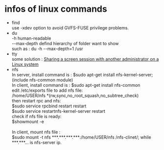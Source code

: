 # infos of linux commands
<ul>
  <li>
  find <br>
    use -xdev option to avoid GVFS-FUSE privilege problems.
  </li>
  <li>
  du <br>
    -h human-readable <br>
    --max-depth defind hierarchy of folder want to show <br>
    such as : du -h --max-depth=1 /usr <br>
  </li>
  <li>
  tty <br>
      some solution : <a href="http://blog.sina.com.cn/s/blog_704836f401010osn.html">Sharing a screen session with another administrator on a Linux system</a> <br>
  </li>
  <li>
  nfs<br>
    In server, install command is : $sudo apt-get install nfs-kernel-server; (include nfs-common module)<br>
    In client, install command is : $sudo apt-get install nfs-common<br>
    edit /etc/exports file to add nfs file:<br>
    /home/USER/nfs *(rw,sync,no_root_squash,no_subtree_check)<br>
    then restart rpc and nfs:<br>
    $sudo service rpcbind restart restart <br>
    $sudo service restartnfs-kernel-server restart <br>
    check if nfs file is ready:<br>
    $showmount -e <br>
    <br>
    In client, mount nfs file :<br>
    $sudo mount -t nfs ***.***.***.***:/home/USER/nfs /nfs-clinet/; while ***.***... is nfs-server ip.<br>
    
  </li>
</ul>
